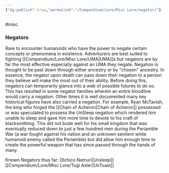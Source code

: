 ```yaml
---
{"dg-publish":true,"permalink":"/Compendium/Lore/Misc Lore/negator/"}
---
```


#misc 
### Negators
Rare to encounter humanoids who have the power to negate certain concepts or phenomena in existence. Adventurers are best suited to fighting [[Compendium/Lore/Misc Lore/UMA\|UMA]]s but negators are by far the most effective especially against an UMA they negate. Negation is thought to be past down through either ancestry or by "chosen" ancestry. In essence, the negator upon death can pass down their negation to a person they believe will make the most out of their ability. Before doing this, negators can temporarily glance into a web of possible futures to do so. This has resulted in some negator families wherein an entire bloodline would carry a negation. Other times it is well documented many key historical figures have also carried a negation. For example, Ryan McTavish, the king who forged the [[Chain of Acheron\|Chain of Acheron]] possessed or was speculated to possess the UnSleep negation which rendered him unable to sleep and gave him more time to devote to his craft of blacksmithing. This did not bode well for his small kingdom that was eventually reduced down to just a few hundred men during the Periamble War (a war fought against his nation and an unknown sentient white humanoid enemy called the Periamble) but did allow him enough time to create the powerful weapon that has since passed through the hands of many.  

Known Negators thus far:
[[Ichico Nemuri\|Unsleep]]
[[Compendium/Lore/Misc Lore/Togi Aster\|UnToast]]
